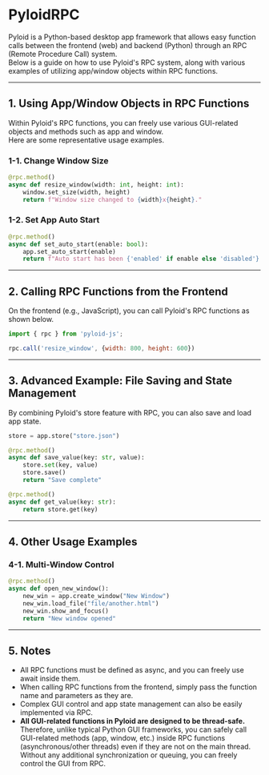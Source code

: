 # PyloidRPC

Pyloid is a Python-based desktop app framework that allows easy function calls between the frontend (web) and backend (Python) through an RPC (Remote Procedure Call) system.  
Below is a guide on how to use Pyloid's RPC system, along with various examples of utilizing app/window objects within RPC functions.

---

## 1. Using App/Window Objects in RPC Functions

Within Pyloid's RPC functions, you can freely use various GUI-related objects and methods such as app and window.  
Here are some representative usage examples.

### 1-1. Change Window Size

```python
@rpc.method()
async def resize_window(width: int, height: int):
    window.set_size(width, height)
    return f"Window size changed to {width}x{height}."
```

### 1-2. Set App Auto Start

```python
@rpc.method()
async def set_auto_start(enable: bool):
    app.set_auto_start(enable)
    return f"Auto start has been {'enabled' if enable else 'disabled'}."
```

---

## 2. Calling RPC Functions from the Frontend

On the frontend (e.g., JavaScript), you can call Pyloid's RPC functions as shown below.

```javascript
import { rpc } from 'pyloid-js';

rpc.call('resize_window', {width: 800, height: 600})
```

---

## 3. Advanced Example: File Saving and State Management

By combining Pyloid's store feature with RPC, you can also save and load app state.

```python
store = app.store("store.json")

@rpc.method()
async def save_value(key: str, value):
    store.set(key, value)
    store.save()
    return "Save complete"

@rpc.method()
async def get_value(key: str):
    return store.get(key)
```

---

## 4. Other Usage Examples

### 4-1. Multi-Window Control

```python
@rpc.method()
async def open_new_window():
    new_win = app.create_window("New Window")
    new_win.load_file("file/another.html")
    new_win.show_and_focus()
    return "New window opened"
```

---

## 5. Notes

- All RPC functions must be defined as async, and you can freely use await inside them.
- When calling RPC functions from the frontend, simply pass the function name and parameters as they are.
- Complex GUI control and app state management can also be easily implemented via RPC.
- **All GUI-related functions in Pyloid are designed to be thread-safe.**  
  Therefore, unlike typical Python GUI frameworks, you can safely call GUI-related methods (app, window, etc.) inside RPC functions (asynchronous/other threads) even if they are not on the main thread.  
  Without any additional synchronization or queuing, you can freely control the GUI from RPC.
